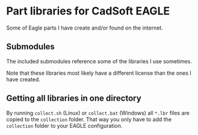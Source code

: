 # Part libraries for CadSoft EAGLE
Some of Eagle parts I have create and/or found on the internet.

## Submodules
The included submodules reference some of the libraries I use sometimes.

Note that these libraries most likely have a different license than the ones I
have created.

## Getting all libraries in one directory
By running `collect.sh` (Linux) or `collect.bat` (Windows) all `*.lbr` files are
copied to the `collection` folder. That way you only have to add the
`collection` folder to your EAGLE configuration.
